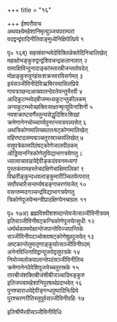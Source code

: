 +++
title = "१६"

+++
ईश्वरौवाच  
अथवक्ष्येमहेशानिमृत्युञ्जयपराम्परां   
वदद्वन्द्वंवादिनीतिवाङ्मुध्येनिक्षिपेत्प्रिये १   
    
पृ० १६ब्) सहस्रंवान्भवेदेविक्लिन्नेक्लेदिनिचालिखेत्   
महाक्षोभङ्कुरुद्वन्द्वंशिवचन्द्रकलानलात् २   
वामाक्षिविन्दुनादाङ्कांस्तारबीजन्ततोवदेत्   
मोक्षङ्कुरुयुगंहंसःशक्रस्वरविसर्गमत् ३   
इयंसञ्जीविनीदेविऋषिरस्यासितप्रिये   
गायत्रञ्छन्दआख्यातन्देवतेयन्तुभैरवी ४   
आदिकूटम्भवेद्बीजम्मध्यकूटन्तुकीलकम्   
अन्यकुटम्भवेच्छक्तिःसाक्षान्मृत्युविनाशिनी ५   
नवशक्राष्टवर्णैस्तुन्यसेद्धृदिशिरःशिखां   
क्रमेणानेनचोच्चार्य्यपुनरन्त्यत्रयन्न्यसेत् ६   
अथत्रिकोणमालिख्यततःषट्कोणमालिखेत्   
वहिरष्टदलम्पद्मञ्चतुरस्रञ्चसंलिखेत् ७   
वसुपत्रेकामपीठंषट्कोणेजालपीठकम्   
ओड्डियानन्त्रिकोणेतुविद्याभागत्रयेणतु ८   
ध्यात्वाचावाहयेद्देवीङ्कदंववनमध्यगां   
पुस्तकंवामहस्तेचदक्षिणेचाक्षिमालिकां ९   
विभ्रतीङ्कुन्दधवलाङ्कुमारीञ्चितयेत्परात्   
सर्वोपचारैःसन्तर्प्यषडङ्गाचरणंयजेत् १०   
वसन्तम्मदनञ्चन्द्रंविद्याभागत्रयेणतु   
त्रिकोणेपूजयेन्मन्त्रीप्रादक्षिण्येनचाग्रतः ११   
    
पृ० १७अ) ब्रह्मविश्वीशशव्दान्तेयजेत्सञ्जीविनीत्रयम्   
इतिसञ्जीविनीषट्कन्त्रिकोणेपूजयेत्सुधीः १२   
धर्मार्थकाममोक्षान्तेजपान्तेविज्जपान्तिके   
सञ्जीविनीपदञ्चोक्ताषट्कोणेषुप्रपूजयेत् १३   
अष्टकान्तेतुमातृणाङ्कुर्यात्सञ्जीविनीपदम्   
अनेनविधिनाविद्वान्पूजयेद्वसुपत्रके १४   
नियोज्यलोकपालान्तेपदंसञ्जीविनीतिच   
क्रमेणानेनदेवेशिपूजयेच्चतुरस्रके १५   
तारबीजंशक्तिबीजंश्रीबीजञ्चादिमङ्कुरु   
इतिजप्त्वामहेशानिपुरषार्थप्रदाभवेत् १६   
पुनश्चाराधयेद्देवीङ्गन्धपुष्पादिभिःप्रिये   
पुरश्चरणरीतिस्तुपूर्वसञ्जीविनीवहिः १७   
    
इतिश्रीभैरवीसञ्जीविनीविधिः   
